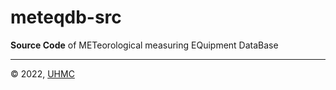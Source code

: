 # meteqdb-src
**Source Code** of METeorological measuring EQuipment DataBase

---
&copy; 2022, [UHMC](https://meteo.gov.ua/)

